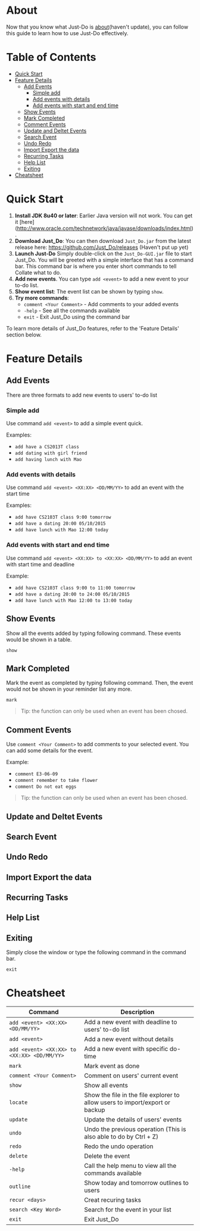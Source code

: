# About
Now that you know what Just-Do is [about](../README.md)(haven't update), you can follow this guide to learn how to use Just-Do effectively.

# Table of Contents
- [Quick Start](#quick-start)
- [Feature Details](#feature-details)
  - [Add Events](#add-event)
    - [Simple add](#simple-add)
    - [Add events with details](#add-events-with-details)
    - [Add events with start and end time](#add-events-with-start-and-end-time)
  - [Show Events](#show-events)
  - [Mark Completed](#mark-completed)
  - [Comment Events](#comment-events)
  - [Update and Deltet Events](#update-and-delete-events)
  - [Search Event](#search-event)
  - [Undo Redo](#undo-redo)
  - [Import Export the data](#import-export-the-data)
  - [Recurring Tasks](#recurring-tasks)
  - [Help List](#help-list)
  - [Exiting](#exiting)
- [Cheatsheet](#cheatsheet)

# Quick Start
1. **Install JDK 8u40 or later**: Earlier Java version will not work. You can get it 
   [here] (http://www.oracle.com/technetwork/java/javase/downloads/index.html).
2. **Download Just_Do**: You can then download `Just_Do.jar` from the latest release 
   here: https://github.com/Just_Do/releases   (Haven't put up yet)
3. **Launch Just-Do** Simply double-click on the `Just_Do-GUI.jar` file to start Just_Do. 
   You will be greeted with a simple interface that has a command bar. 
   This command bar is where you enter short commands to tell Collate what to do. <br>
4. **Add new events**. You can type `add <event>` to add a new event to your to-do list.
5. **Show event list**: The event list can be shown by typing `show`. 
6. **Try more commands**: 
     * `comment <Your Comment>` - Add comments to your added events
     * `-help` - See all the commands available
     * `exit` - Exit Just_Do using the command bar

To learn more details of Just_Do features, refer to the 'Feature Details' section below. 

# Feature Details
## Add Events
There are three formats to add new events to users' to-do list
### Simple add
Use command `add <event>` to add a simple event quick.

Examples:
* `add have a CS2013T class`
* `add dating with girl friend`
* `add having lunch with Mao`

### Add events with details
Use command `add <event> <XX:XX> <DD/MM/YY>` to add an event with the start time

Examples:
* `add have CS2103T class 9:00 tomorrow`
* `add have a dating 20:00 05/10/2015`
* `add have lunch with Mao 12:00 today`

### Add events with start and end time
Use command `add <event> <XX:XX> to <XX:XX> <DD/MM/YY>` to add an event with start time and deadline

Example:
* `add have CS2103T class 9:00 to 11:00 tomorrow`
* `add have a dating 20:00 to 24:00 05/10/2015`
* `add have lunch with Mao 12:00 to 13:00 today`

## Show Events
Show all the events added by typing following command. These events would be shown in a table.

`show`

## Mark Completed
Mark the event as completed by typing following command. Then, the event would not be shown in your reminder list any more.

`mark`
> Tip: the function can only be used when an event has been chosed.

## Comment Events
Use `comment <Your Comment>` to add comments to your selected event. You can add some details for the event.

Example:
* `comment E3-06-09`
* `comment remember to take flower`
* `comment Do not eat eggs`

> Tip: the function can only be used when an event has been chosed.

## Update and Deltet Events

## Search Event

## Undo Redo

## Import Export the data

## Recurring Tasks

## Help List

## Exiting
Simply close the window or type the following command in the command bar.

`exit`

# Cheatsheet
Command | Description
--------| ------------
`add <event> <XX:XX> <DD/MM/YY>` | Add a new event with deadline to users' to-do list
`add <event>`| Add a new event without details
`add <event> <XX:XX> to <XX:XX> <DD/MM/YY>` | Add a new event with specific do-time
`mark`| Mark event as done
`comment <Your Comment>`| Comment on users' current event
`show` | Show all events
`locate` | Show the file in the file explorer to allow users to import/export or backup
`update` | Update the details of users' events
`undo` | Undo the previous operation (This is also able to do by Ctrl + Z)
`redo` | Redo the undo operation
`delete` | Delete the event
`-help` | Call the help menu to view all the commands available
`outline` | Show today and tomorrow outlines to users
`recur <days>` | Creat recuring tasks
`search <Key Word>` | Search for the event in your list
`exit` | Exit Just_Do
